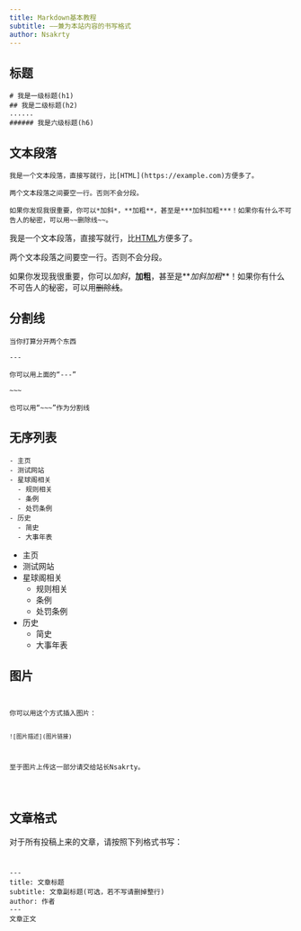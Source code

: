 ```yaml
---
title: Markdown基本教程
subtitle: ——兼为本站内容的书写格式
author: Nsakrty
---
```

## 标题

```
# 我是一级标题(h1)
## 我是二级标题(h2)
......
###### 我是六级标题(h6)
```

## 文本段落

```
我是一个文本段落，直接写就行，比[HTML](https://example.com)方便多了。

两个文本段落之间要空一行。否则不会分段。

如果你发现我很重要，你可以*加斜*，**加粗**，甚至是***加斜加粗***！如果你有什么不可告人的秘密，可以用~~删除线~~。
```

我是一个文本段落，直接写就行，比[HTML](https://example.com)方便多了。

两个文本段落之间要空一行。否则不会分段。

如果你发现我很重要，你可以*加斜*，**加粗**，甚至是**_加斜加粗_**！如果你有什么不可告人的秘密，可以用~~删除线~~。

## 分割线

```
当你打算分开两个东西

---

你可以用上面的“---”

~~~

也可以用“~~~”作为分割线
```

## 无序列表

```
- 主页
- 测试网站
- 星球阁相关
  - 规则相关
  - 条例
  - 处罚条例
- 历史
  - 简史
  - 大事年表
```

- 主页
- 测试网站
- 星球阁相关
  - 规则相关
  - 条例
  - 处罚条例
- 历史
  - 简史
  - 大事年表

## 图片
<code>
<pre>
你可以用这个方式插入图片：

    ![图片描述](图片链接)

至于图片上传这一部分请交给站长Nsakrty。
</pre>
</code>


## 文章格式

对于所有投稿上来的文章，请按照下列格式书写：

<code>
<pre>
---
title: 文章标题
subtitle: 文章副标题(可选，若不写请删掉整行)
author: 作者
---
文章正文
</pre>
</code>
